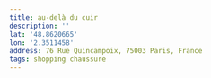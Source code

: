 ```yaml
---
title: au-delà du cuir
description: ''
lat: '48.8620665'
lon: '2.3511458'
address: 76 Rue Quincampoix, 75003 Paris, France
tags: shopping chaussure
---
```

